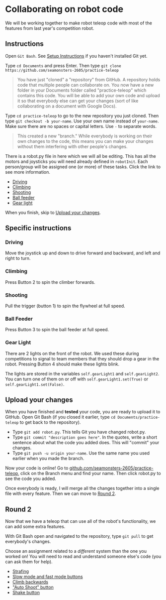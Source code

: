 # Collaborating on robot code

We will be working together to make robot teleop code with most of the features from last year's competition robot.

## Instructions

Open `Git Bash`. See [Setup Instructions](../setup#install-git) if you haven't installed Git yet.

Type `cd Documents` and press Enter. Then type `git clone https://github.com/seamonsters-2605/practice-teleop`

> You have just "cloned" a "repository" from GitHub. A repository holds code that multiple people can collaborate on. You now have a new folder in your Documents folder called "practice-teleop" which contains this code. You will be able to add your own code and upload it so that everybody else can get your changes (sort of like collaborating on a document with Google Docs).

Type `cd practice-teleop` to go to the new repository you just cloned. Then type `git checkout -b your-name`. Use your own name instead of `your-name`. Make sure there are no spaces or capital letters. Use `-` to separate words.

> This created a new "branch." While everybody is working on their own changes to the code, this means you can make your changes without them interfering with other people's changes.

There is a robot.py file in here which we will all be editing. This has all the motors and joysticks you will need already defined in `robotInit`. Each person/group will be assigned one (or more) of these tasks. Click the link to see more information.
- [Driving](#driving)
- [Climbing](#climbing)
- [Shooting](#shooting)
- [Ball feeder](#ball-feeder)
- [Gear light](#gear-light)

When you finish, skip to [Upload your changes](#upload-your-changes).

## Specific instructions

### Driving

Move the joystick up and down to drive forward and backward, and left and right to turn.

### Climbing

Press Button 2 to spin the climber forwards.

### Shooting

Pull the trigger (button 1) to spin the flywheel at full speed.

### Ball Feeder

Press Button 3 to spin the ball feeder at full speed.

### Gear Light

There are 2 lights on the front of the robot. We used these during competitions to signal to team members that they should drop a gear in the robot. Pressing Button 4 should make these lights blink.

The lights are stored in the variables `self.gearLight1` and `self.gearLight2`. You can turn one of them on or off with `self.gearLight1.set(True)` or `self.gearLight1.set(False)`.

## Upload your changes

When you have finished and **tested** your code, you are ready to upload it to GitHub. Open Git Bash (if you closed it earlier, type `cd Documents/practice-teleop` to get back to the repository).

- Type `git add robot.py`. This tells Git you have changed robot.py.
- Type `git commit "description goes here"`. In the quotes, write a short sentence about what the code you added does. This will "commit" your changes.
- Type `git push -u origin your-name`. Use the same name you used earlier when you made the branch.

Now your code is online! Go to [github.com/seamonsters-2605/practice-teleop](https://github.com/Seamonsters-2605/practice-teleop), click on the Branch menu and find your name. Then click robot.py to see the code you added.

Once everybody is ready, I will merge all the changes together into a single file with every feature. Then we can move to [Round 2](#round-2).

## Round 2

Now that we have a teleop that can use all of the robot's functionality, we can add some extra features.

With Git Bash open and navigated to the repository, type `git pull` to get everybody's changes.

Choose an assignment related to a *different* system than the one you worked on! You will need to read and understand someone else's code (you can ask them for help).

- [Strafing]()
- [Slow mode and fast mode buttons]()
- [Climb backwards]()
- ["Auto Shoot" button]()
- [Shake button](#shake-button)
